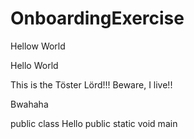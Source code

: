 # OnboardingExercise


Hellow World

Hello World

This is the Töster Lörd!!! Beware, I live!!

Bwahaha

public class Hello 
public static void main
